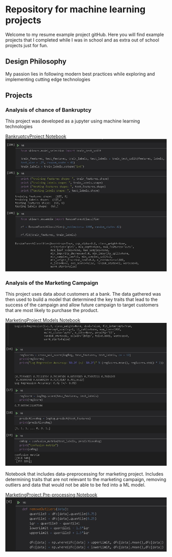 # Repository for machine learning projects
Welcome to my resume example project gitHub. Here you will find example projects that I completed while I was in school and as extra out of school projects just for fun. 

## Design Philosophy

My passion lies in following modern best practices while exploring and implementing cutting edge technologies

## Projects

### Analysis of chance of Bankruptcy 

This project was developed as a jupyter  using machine learning technologies

[BankruptcyProject Notebook](BankruptcyProject.ipynb)
![BankruptcyProject](public/BankruptcyProject.jpg)

### Analysis of the Marketing Campaign

This project uses data about customers at a bank. The data gathered was then used to build a model that determined the key traits that lead to the success of the campaign and allow future campaign to target customers that are most likely to purchase the product. 

[MarketingProject Models Notebook](MarketingProjectModels.ipynb)
![MarketingProject Models](public/MarketingProjectModel.jpg)

Notebook that includes data-preprocessing for marketing project. Includes determining traits that are not relevant to the marketing campaign, removing outliers and data that would not be able to be fed into a ML model.

[MarketingProject Pre-processing Notebook](MarketingProjectPre-Precessing.ipynb)
![MarketingProject Preprocessing](public/MarketingProjectPre-processing.jpg)



